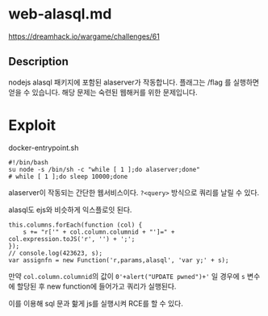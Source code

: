 # web-alasql.md
https://dreamhack.io/wargame/challenges/61
## Description
nodejs alasql 패키지에 포함된 alaserver가 작동합니다.
플래그는 /flag 를 실행하면 얻을 수 있습니다.
해당 문제는 숙련된 웹해커를 위한 문제입니다.

# Exploit
docker-entrypoint.sh
```
#!/bin/bash
su node -s /bin/sh -c "while [ 1 ];do alaserver;done"
# while [ 1 ];do sleep 10000;done
```

alaserver이 작동되는 간단한 웹서비스이다.
`?<query>` 방식으로 쿼리를 날릴 수 있다.

alasql도 ejs와 비슷하게 익스플로잇 된다.

```
this.columns.forEach(function (col) {
	s += "r['" + col.column.columnid + "']=" + col.expression.toJS('r', '') + ';';
});
// console.log(423623, s);
var assignfn = new Function('r,params,alasql', 'var y;' + s);
```

만약 `col.column.columnid`의 값이 `0'+alert("UPDATE pwned")+'` 일 경우에 `s` 변수에 할당된 후 new function에 들어가고 쿼리가 실행된다.

이를 이용해 sql 문과 핢게 js를 실행시켜 RCE를 할 수 있다.